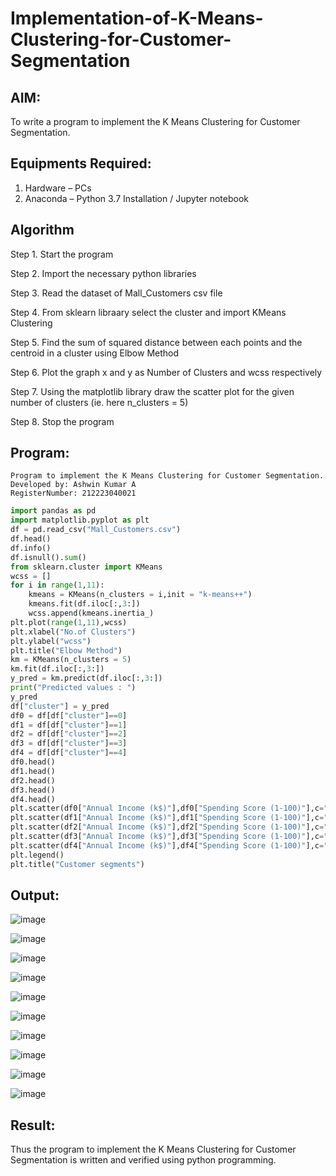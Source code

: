 # Implementation-of-K-Means-Clustering-for-Customer-Segmentation

## AIM:
To write a program to implement the K Means Clustering for Customer Segmentation.

## Equipments Required:
1. Hardware – PCs
2. Anaconda – Python 3.7 Installation / Jupyter notebook

## Algorithm

Step 1. Start the program

Step 2. Import the necessary python libraries

Step 3. Read the dataset of Mall_Customers csv file

Step 4. From sklearn libraary select the cluster and import KMeans Clustering

Step 5. Find the sum of squared distance between each points and the centroid in a cluster using Elbow Method

Step 6. Plot the graph x and y as Number of Clusters and wcss respectively

Step 7. Using the matplotlib library draw the scatter plot for the given number of clusters (ie. here n_clusters = 5)

Step 8. Stop the program

## Program:
```
Program to implement the K Means Clustering for Customer Segmentation.
Developed by: Ashwin Kumar A
RegisterNumber: 212223040021 
```
```py
import pandas as pd
import matplotlib.pyplot as plt
df = pd.read_csv("Mall_Customers.csv")
df.head()
df.info()
df.isnull().sum()
from sklearn.cluster import KMeans
wcss = []
for i in range(1,11):
    kmeans = KMeans(n_clusters = i,init = "k-means++")
    kmeans.fit(df.iloc[:,3:])
    wcss.append(kmeans.inertia_)
plt.plot(range(1,11),wcss)
plt.xlabel("No.of Clusters")
plt.ylabel("wcss")
plt.title("Elbow Method")
km = KMeans(n_clusters = 5)
km.fit(df.iloc[:,3:])
y_pred = km.predict(df.iloc[:,3:])
print("Predicted values : ")
y_pred
df["cluster"] = y_pred
df0 = df[df["cluster"]==0]
df1 = df[df["cluster"]==1]
df2 = df[df["cluster"]==2]
df3 = df[df["cluster"]==3]
df4 = df[df["cluster"]==4]
df0.head()
df1.head()
df2.head()
df3.head()
df4.head()
plt.scatter(df0["Annual Income (k$)"],df0["Spending Score (1-100)"],c="red",label="cluster0")
plt.scatter(df1["Annual Income (k$)"],df1["Spending Score (1-100)"],c="black",label="cluster1")
plt.scatter(df2["Annual Income (k$)"],df2["Spending Score (1-100)"],c="blue",label="cluster2")
plt.scatter(df3["Annual Income (k$)"],df3["Spending Score (1-100)"],c="green",label="cluster3")
plt.scatter(df4["Annual Income (k$)"],df4["Spending Score (1-100)"],c="magenta",label="cluster4")
plt.legend()
plt.title("Customer segments")
```

## Output:

![image](https://github.com/user-attachments/assets/51fc26be-9a6c-44d7-b95e-a651a7a4e5b1)

![image](https://github.com/user-attachments/assets/02e9a122-09d1-4bf9-8bdf-3cdecc4894a8)

![image](https://github.com/user-attachments/assets/517d4bd7-2c0e-47af-8ad3-04e0e939a61a)

![image](https://github.com/user-attachments/assets/d9f22d7a-9e34-4dbe-b97f-032884e53b54)

![image](https://github.com/user-attachments/assets/5ef688e8-4a0a-4c79-9d46-5ab7741c2961)

![image](https://github.com/user-attachments/assets/413e34a9-cb6a-44e7-bb4b-bbff5cf9775f)

![image](https://github.com/user-attachments/assets/1e3f77eb-4ab8-49e7-b5b0-e381f6f44a1a)

![image](https://github.com/user-attachments/assets/8f878351-9ce3-4340-86cc-f8894eb63e1c)

![image](https://github.com/user-attachments/assets/f9ad2730-9a98-4ded-a4f4-583a8e8e11cd)

![image](https://github.com/user-attachments/assets/e05edd09-a33a-4022-be07-1126a78c9a92)

## Result:
Thus the program to implement the K Means Clustering for Customer Segmentation is written and verified using python programming.
